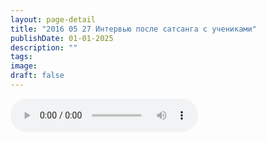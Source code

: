 ```yaml
---
layout: page-detail
title: "2016 05 27 Интервью после сатсанга с учениками"
publishDate: 01-01-2025
description: ""
tags:
image:
draft: false
---
```


<audio title=" - 2016 05 27 Интервью после сатсанга с учениками.mp3" src="/upload/iblock/0d9/0d9b07d502eac8845a0130915d26c5c5.mp3" controls=""></audio>

  
